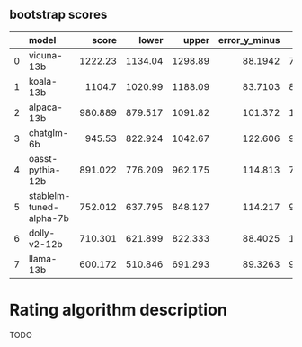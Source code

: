 ## bootstrap scores
|    | model                   |    score |    lower |    upper |   error_y_minus |   error_y |
|---:|:------------------------|---------:|---------:|---------:|----------------:|----------:|
|  0 | vicuna-13b              | 1222.23  | 1134.04  | 1298.89  |         88.1942 |   76.6603 |
|  1 | koala-13b               | 1104.7   | 1020.99  | 1188.09  |         83.7103 |   83.3893 |
|  2 | alpaca-13b              |  980.889 |  879.517 | 1091.82  |        101.372  |  110.933  |
|  3 | chatglm-6b              |  945.53  |  822.924 | 1042.67  |        122.606  |   97.1393 |
|  4 | oasst-pythia-12b        |  891.022 |  776.209 |  962.175 |        114.813  |   71.1526 |
|  5 | stablelm-tuned-alpha-7b |  752.012 |  637.795 |  848.127 |        114.217  |   96.1147 |
|  6 | dolly-v2-12b            |  710.301 |  621.899 |  822.333 |         88.4025 |  112.031  |
|  7 | llama-13b               |  600.172 |  510.846 |  691.293 |         89.3263 |   91.1213 |
# Rating algorithm description
TODO
